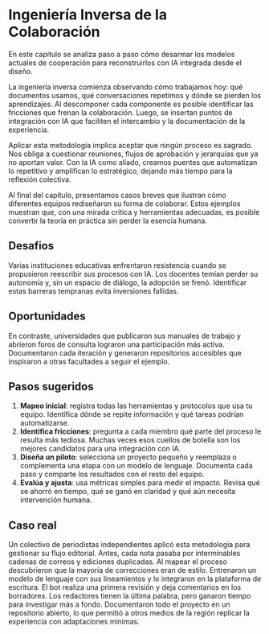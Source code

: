 # Ingeniería Inversa de la Colaboración

En este capítulo se analiza paso a paso cómo desarmar los modelos actuales de cooperación para reconstruirlos con IA integrada desde el diseño.

La ingeniería inversa comienza observando cómo trabajamos hoy: qué documentos usamos, qué conversaciones repetimos y dónde se pierden los aprendizajes. Al descomponer cada componente es posible identificar las fricciones que frenan la colaboración. Luego, se insertan puntos de integración con IA que faciliten el intercambio y la documentación de la experiencia.

Aplicar esta metodología implica aceptar que ningún proceso es sagrado. Nos obliga a cuestionar reuniones, flujos de aprobación y jerarquías que ya no aportan valor. Con la IA como aliado, creamos puentes que automatizan lo repetitivo y amplifican lo estratégico, dejando más tiempo para la reflexión colectiva.

Al final del capítulo, presentamos casos breves que ilustran cómo diferentes equipos rediseñaron su forma de colaborar. Estos ejemplos muestran que, con una mirada crítica y herramientas adecuadas, es posible convertir la teoría en práctica sin perder la esencia humana.

## Desafios

Varias instituciones educativas enfrentaron resistencia cuando se propusieron reescribir sus procesos con IA. Los docentes temían perder su autonomía y, sin un espacio de diálogo, la adopción se frenó. Identificar estas barreras tempranas evita inversiones fallidas.

## Oportunidades

En contraste, universidades que publicaron sus manuales de trabajo y abrieron foros de consulta lograron una participación más activa. Documentaron cada iteración y generaron repositorios accesibles que inspiraron a otras facultades a seguir el ejemplo.

## Pasos sugeridos

1. **Mapeo inicial**: registra todas las herramientas y protocolos que usa tu
   equipo. Identifica dónde se repite información y qué tareas podrían
   automatizarse.
2. **Identifica fricciones**: pregunta a cada miembro qué parte del proceso le
   resulta más tediosa. Muchas veces esos cuellos de botella son los mejores
   candidatos para una integración con IA.
3. **Diseña un piloto**: selecciona un proyecto pequeño y reemplaza o complementa
   una etapa con un modelo de lenguaje. Documenta cada paso y comparte los
   resultados con el resto del equipo.
4. **Evalúa y ajusta**: usa métricas simples para medir el impacto. Revisa qué se
   ahorró en tiempo, qué se ganó en claridad y qué aún necesita intervención
   humana.

## Caso real

Un colectivo de periodistas independientes aplicó esta metodología para
gestionar su flujo editorial. Antes, cada nota pasaba por interminables cadenas
de correos y ediciones duplicadas. Al mapear el proceso descubrieron que la
mayoría de correcciones eran de estilo. Entrenaron un modelo de lenguaje con
sus lineamientos y lo integraron en la plataforma de escritura. El bot realiza
una primera revisión y deja comentarios en los borradores. Los redactores tienen
la última palabra, pero ganaron tiempo para investigar más a fondo. Documentaron
todo el proyecto en un repositorio abierto, lo que permitió a otros medios de la
región replicar la experiencia con adaptaciones mínimas.
